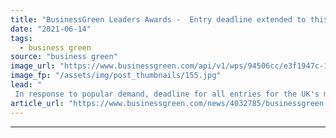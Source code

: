 ```yaml
---
title: "BusinessGreen Leaders Awards -  Entry deadline extended to this Friday"
date: "2021-06-14"
tags: 
  - business green
source: "business green"
image_url: "https://www.businessgreen.com/api/v1/wps/94506cc/e3f1947c-1d57-4ba3-ae90-d016fb173e45/5/fill/BGLA-Logo-image-185x114.jpg"
image_fp: "/assets/img/post_thumbnails/155.jpg"
lead: "
 In response to popular demand, deadline for all entries for the UK's most prestigious sustainable business awards has been extended by one week ..."
article_url: "https://www.businessgreen.com/news/4032785/businessgreen-leaders-awards-entry-deadline-extended-friday"
---
```


---
